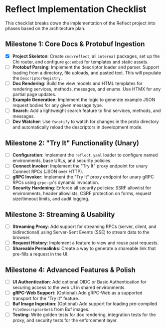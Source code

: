 # Reflect Implementation Checklist

This checklist breaks down the implementation of the Reflect project into phases based on the architecture plan.

## Milestone 1: Core Docs & Protobuf Ingestion

- [x] **Project Skeleton**: Create `cmd/reflect`, all `internal` packages, set up the Chi router, and configure `go:embed` for templates and static assets.
- [ ] **Protobuf Parsing**: Implement the descriptor loader and parser. Support loading from a directory, file uploads, and pasted text. This will populate the `DescriptorRegistry`.
- [ ] **Doc Rendering**: Build the view models and HTML templates for rendering services, methods, messages, and enums. Use HTMX for any partial page updates.
- [ ] **Example Generation**: Implement the logic to generate example JSON request bodies for any given message type.
- [ ] **Search**: Add a lightweight search feature to find services, methods, and messages.
- [ ] **Dev Watcher**: Use `fsnotify` to watch for changes in the proto directory and automatically reload the descriptors in development mode.

## Milestone 2: "Try It" Functionality (Unary)

- [ ] **Configuration**: Implement the `reflect.yaml` loader to configure named environments, base URLs, and security policies.
- [ ] **Connect Invoker**: Implement the "Try It" proxy endpoint for unary Connect RPCs (JSON over HTTP).
- [ ] **gRPC Invoker**: Implement the "Try It" proxy endpoint for unary gRPC RPCs using `grpc-go`'s dynamic invocation.
- [ ] **Security Hardening**: Enforce all security policies: SSRF allowlist for environments, header allowlists, CSRF protection on forms, request size/timeout limits, and audit logging.

## Milestone 3: Streaming & Usability

- [ ] **Streaming Proxy**: Add support for streaming RPCs (server, client, and bidirectional) using Server-Sent Events (SSE) to stream data to the browser.
- [ ] **Request History**: Implement a feature to view and reuse past requests.
- [ ] **Shareable Permalinks**: Create a way to generate a shareable link that pre-fills a request in the UI.

## Milestone 4: Advanced Features & Polish

- [ ] **UI Authentication**: Add optional OIDC or Basic Authentication for securing access to the web UI in shared environments.
- [ ] **gRPC-Web Support**: (Optional) Add gRPC-Web as a supported transport for the "Try It" feature.
- [ ] **Buf Image Ingestion**: (Optional) Add support for loading pre-compiled `FileDescriptorSet`s from Buf images.
- [ ] **Testing**: Write golden tests for doc rendering, integration tests for the proxy, and security tests for the enforcement layer.
